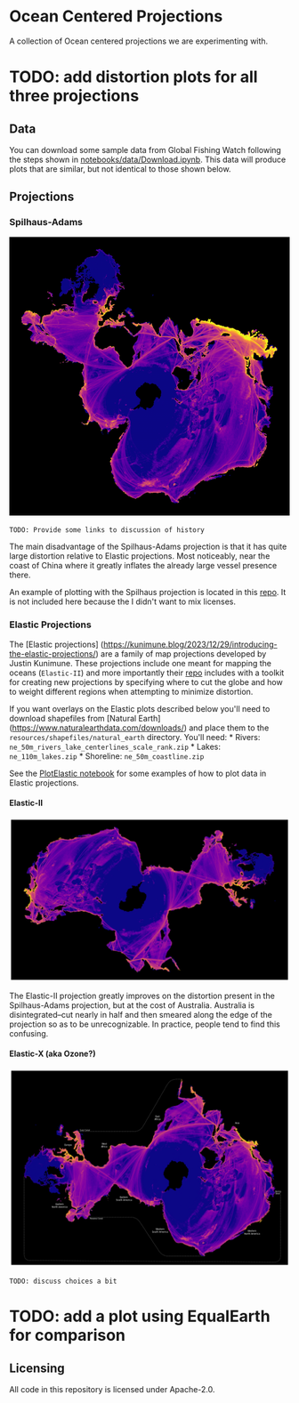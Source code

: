 # Ocean Centered Projections

A collection of Ocean centered projections we are experimenting with.

# TODO: add distortion plots for all three projections

## Data

You can download some sample data from Global Fishing Watch following the 
steps shown in [notebooks/data/Download.ipynb](notebooks/data/Download.ipynb).
This data will produce plots that are similar, but not identical to those
shown below.

## Projections

### Spilhaus-Adams

<img src="resources/images/spilhaus-adams.png" alt="Vessel Presence in Spilhaus-Adams projection" width="512"/>

    TODO: Provide some links to discussion of history

The main disadvantage of the Spilhaus-Adams projection is that it has
quite large distortion relative to Elastic projections. Most
noticeably, near the coast of China where it greatly inflates the
already large vessel presence there. 

An example of plotting with the Spilhaus projection is located in this
[repo](https://github.com/GlobalFishingWatch/spilhaus). It is not
included here because the I didn't want to mix licenses.

### Elastic Projections

The [Elastic projections]
(https://kunimune.blog/2023/12/29/introducing-the-elastic-projections/)
are a family of map projections developed by Justin Kunimune. These
projections include one meant for mapping the oceans (`Elastic-II`) and
more importantly their [repo](https://github.com/jkunimune/elastik) 
includes with a toolkit for creating new projections by specifying where
to cut the globe and how to weight different regions when attempting to
minimize distortion.

If you want overlays on the Elastic plots described below you'll need to
download shapefiles from [Natural Earth] (https://www.naturalearthdata.com/downloads/) 
and place them to the `resources/shapefiles/natural_earth` directory.
You'll need:
    * Rivers: `ne_50m_rivers_lake_centerlines_scale_rank.zip`
    * Lakes: `ne_110m_lakes.zip`
    * Shoreline: `ne_50m_coastline.zip`

See the [PlotElastic notebook](notebooks/elastic/PlotElastic.ipynb) for
some examples of how to plot data in Elastic projections.

#### Elastic-II

<img src="resources/images/elastic-ii.png" alt="Vessel Presence in Elastic-II projection" width="512"/>

The Elastic-II projection greatly improves on the distortion present in
the Spilhaus-Adams projection, but at the cost of Australia. Australia
is disintegrated–cut nearly in half and then smeared along the edge of
the projection so as to be unrecognizable. In practice, people tend to
find this confusing.

#### Elastic-X (aka Ozone?)

<img src="resources/images/elastic-x.png" alt="Vessel Presence in Elastic-X projection" width="512"/>

    TODO: discuss choices a bit


# TODO: add a plot using EqualEarth for comparison


## Licensing

All code in this repository is licensed under Apache-2.0.
